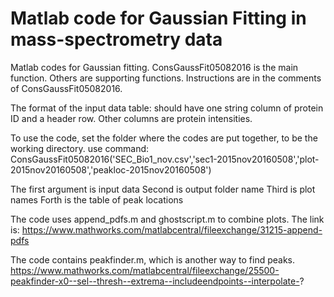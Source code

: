 # Matlab code for Gaussian Fitting in mass-spectrometry data
Matlab codes for Gaussian fitting. ConsGaussFit05082016 is the main function. Others are supporting functions.
Instructions are in the comments of ConsGaussFit05082016.

The format of the input data table: should have one string column of protein ID and a header row. Other columns are protein intensities.

To use the code, set the folder where the codes are put together, to be the working directory.
use command:
ConsGaussFit05082016('SEC_Bio1_nov.csv','sec1-2015nov20160508','plot-2015nov20160508','peakloc-2015nov20160508')

The first argument is input data
Second is output folder name
Third is plot names
Forth is the table of peak locations

The code uses append_pdfs.m and ghostscript.m to combine plots.
The link is:
https://www.mathworks.com/matlabcentral/fileexchange/31215-append-pdfs

The code contains peakfinder.m, which is another way to find peaks.
https://www.mathworks.com/matlabcentral/fileexchange/25500-peakfinder-x0--sel--thresh--extrema--includeendpoints--interpolate-?
